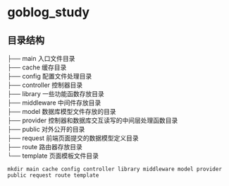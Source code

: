 # goblog_study

## 目录结构

├── main          入口文件目录\
├── cache         缓存目录\
├── config        配置文件处理目录\
├── controller    控制器目录\
├── library       一些功能函数存放目录\
├── middleware    中间件存放目录\
├── model         数据库模型文件存放的目录\
├── provider      控制器和数据库交互读写的中间层处理函数目录\
├── public        对外公开的目录\
├── request       前端页面提交的数据模型定义目录\
├── route         路由器存放目录\
└── template      页面模板文件目录

`
mkdir main cache config controller library middleware model provider public request route template
`